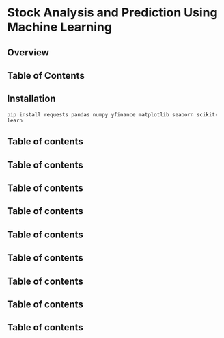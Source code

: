 # Stock Analysis and Prediction Using Machine Learning

## Overview
## Table of Contents

## Installation
```
pip install requests pandas numpy yfinance matplotlib seaborn scikit-learn

```
## Table of contents
## Table of contents
## Table of contents
## Table of contents
## Table of contents
## Table of contents
## Table of contents
## Table of contents
## Table of contents

